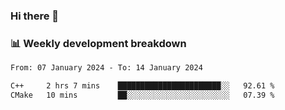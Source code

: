 ### Hi there 👋

### 📊 Weekly development breakdown
<!--START_SECTION:waka-->

```txt
From: 07 January 2024 - To: 14 January 2024

C++     2 hrs 7 mins    ███████████████████████░░   92.61 %
CMake   10 mins         ██░░░░░░░░░░░░░░░░░░░░░░░   07.39 %
```

<!--END_SECTION:waka-->
